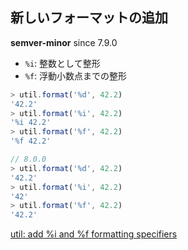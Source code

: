 ## 新しいフォーマットの追加

**semver-minor** since 7.9.0

* `%i`: 整数として整形
* `%f`: 浮動小数点までの整形

```js
> util.format('%d', 42.2)
'42.2'
> util.format('%i', 42.2)
'%i 42.2'
> util.format('%f', 42.2)
'%f 42.2'

// 8.0.0
> util.format('%d', 42.2)
'42.2'
> util.format('%i', 42.2)
'42'
> util.format('%f', 42.2)
'42.2'
```

[util: add %i and %f formatting specifiers](https://github.com/nodejs/node/pull/10308)

